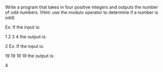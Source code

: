 Write a program that takes in four positive integers and outputs the number of odd numbers. (Hint: use the modulo operator to determine if a number is odd)

Ex: If the input is:

1 2 3 4
the output is:

2
Ex: If the input is:

19 19 19 19
the output is:

4